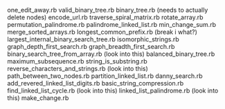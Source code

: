 one_edit_away.rb
valid_binary_tree.rb
binary_tree.rb (needs to actually delete nodes)
encode_url.rb
traverse_spiral_matrix.rb
rotate_array.rb
permutation_palindrome.rb
palindrome_linked_list.rb
min_change_sum.rb
merge_sorted_arrays.rb
longest_common_prefix.rb (break i what?)
largest_internal_binary_search_tree.rb
isomorphic_strings.rb
graph_depth_first_search.rb
graph_breadth_first_search.rb
binary_search_tree_from_array.rb (look into this)
balanced_binary_tree.rb
maximum_subsequence.rb
string_is_substring.rb
reverse_characters_and_strings.rb (look into this)
path_between_two_nodes.rb
partition_linked_list.rb
danny_search.rb
add_revered_linked_list_digits.rb
basic_string_compression.rb
find_linked_list_cycle.rb (look into this)
linked_list_palindrome.rb (look into this)
make_change.rb


